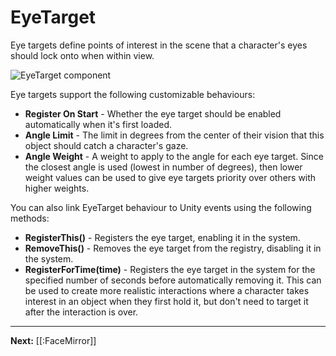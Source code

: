 # EyeTarget

Eye targets define points of interest in the scene that a character's eyes should lock onto when within view.

![EyeTarget component](https://www.flipsidexr.com/files/docs/graphics/eyetarget-component.png)

Eye targets support the following customizable behaviours:

* **Register On Start** - Whether the eye target should be enabled automatically when it's first loaded.
* **Angle Limit** - The limit in degrees from the center of their vision that this object should catch a character's gaze.
* **Angle Weight** - A weight to apply to the angle for each eye target. Since the closest angle is used (lowest in number of degrees), then lower weight values can be used to give eye targets priority over others with higher weights.

You can also link EyeTarget behaviour to Unity events using the following methods:

* **RegisterThis()** - Registers the eye target, enabling it in the system.
* **RemoveThis()** - Removes the eye target from the registry, disabling it in the system.
* **RegisterForTime(time)** - Registers the eye target in the system for the specified number of seconds before automatically removing it. This can be used to create more realistic interactions where a character takes interest in an object when they first hold it, but don't need to target it after the interaction is over.

---

**Next:** [[:FaceMirror]]
